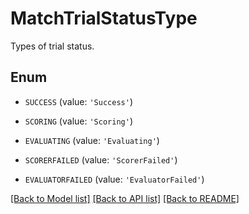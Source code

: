 # MatchTrialStatusType

Types of trial status.

## Enum

* `SUCCESS` (value: `'Success'`)

* `SCORING` (value: `'Scoring'`)

* `EVALUATING` (value: `'Evaluating'`)

* `SCORERFAILED` (value: `'ScorerFailed'`)

* `EVALUATORFAILED` (value: `'EvaluatorFailed'`)

[[Back to Model list]](../README.md#documentation-for-models) [[Back to API list]](../README.md#documentation-for-api-endpoints) [[Back to README]](../README.md)


